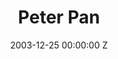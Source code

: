 ---
title: Peter Pan
img: "/uploads/shaheen-baig-casting-peter-pan.jpg"
date: 2003-12-25 00:00:00 Z
categories:
- film
tags:
- recent
director: P.J. Hogan
with: Jeremy Sumpter, Rachel Hurd-Wood, Jason Isaacs, Olivia Williams
imdb: "http://www.imdb.com/title/tt0316396/"
video: c3gmc82aqu
layout: project
---